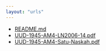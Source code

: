 ```yaml
---
layout: "urls"
---
```

* [README.md](README.md)
* [UUD-1945-AM4-LN2006-14.pdf](UUD-1945-AM4-LN2006-14.pdf)
* [UUD-1945-AM4-Satu-Naskah.pdf](UUD-1945-AM4-Satu-Naskah.pdf)
